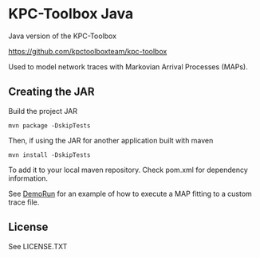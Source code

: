 # KPC-Toolbox Java
Java version of the KPC-Toolbox 

https://github.com/kpctoolboxteam/kpc-toolbox

Used to model network traces with Markovian Arrival Processes (MAPs).

## Creating the JAR

Build the project JAR

    mvn package -DskipTests

Then, if using the JAR for another application built with maven

    mvn install -DskipTests

To add it to your local maven repository. Check pom.xml for dependency information.

See [DemoRun](src/main/java/KPC/DemoRun.java) for an example of how to execute a MAP fitting to a custom trace file.
## License

See LICENSE.TXT

